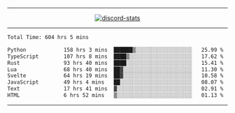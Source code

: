 <a href="https://www.github.com/ripavoid" target="_blank" rel="noreferrer">

-------

<div align='center'>
    <a href='https://discordapp.com/users/825178146797518881'>
        <img align='center' alt='discord-stats' src='https://api.discord-status.me/825178146797518881?nitro&boost=4&gradient=%231e0b1a%2C%23000000%2C%23000000%2C%23160316'></img>
    </a>
</div>

-------

<!--START_SECTION:waka-->

```txt
Total Time: 604 hrs 5 mins

Python            158 hrs 3 mins  ██████▒░░░░░░░░░░░░░░░░░░   25.99 %
TypeScript        107 hrs 8 mins  ████▒░░░░░░░░░░░░░░░░░░░░   17.62 %
Rust              93 hrs 40 mins  ████░░░░░░░░░░░░░░░░░░░░░   15.41 %
Lua               68 hrs 40 mins  ██▓░░░░░░░░░░░░░░░░░░░░░░   11.30 %
Svelte            64 hrs 19 mins  ██▓░░░░░░░░░░░░░░░░░░░░░░   10.58 %
JavaScript        49 hrs 4 mins   ██░░░░░░░░░░░░░░░░░░░░░░░   08.07 %
Text              17 hrs 41 mins  ▓░░░░░░░░░░░░░░░░░░░░░░░░   02.91 %
HTML              6 hrs 52 mins   ▒░░░░░░░░░░░░░░░░░░░░░░░░   01.13 %
```

<!--END_SECTION:waka-->

-------
